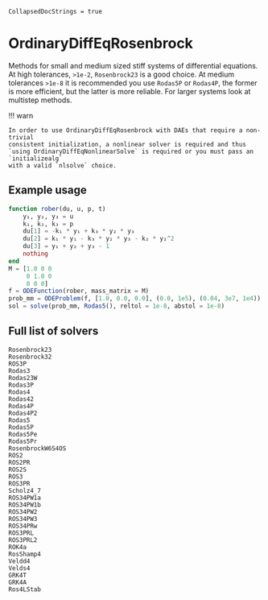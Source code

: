 ```@meta
CollapsedDocStrings = true
```

# OrdinaryDiffEqRosenbrock

Methods for small and medium sized stiff systems of differential equations.
At high tolerances, `>1e-2`, `Rosenbrock23` is a good choice.
At medium tolerances `>1e-8` it is recommended you use `Rodas5P` or `Rodas4P`,
the former is more efficient, but the latter is more reliable.
For larger systems look at multistep methods.

!!! warn

    In order to use OrdinaryDiffEqRosenbrock with DAEs that require a non-trivial
    consistent initialization, a nonlinear solver is required and thus
    `using OrdinaryDiffEqNonlinearSolve` is required or you must pass an `initializealg`
    with a valid `nlsolve` choice.

## Example usage

```julia
function rober(du, u, p, t)
    y₁, y₂, y₃ = u
    k₁, k₂, k₃ = p
    du[1] = -k₁ * y₁ + k₃ * y₂ * y₃
    du[2] = k₁ * y₁ - k₃ * y₂ * y₃ - k₂ * y₂^2
    du[3] = y₁ + y₂ + y₃ - 1
    nothing
end
M = [1.0 0 0
     0 1.0 0
     0 0 0]
f = ODEFunction(rober, mass_matrix = M)
prob_mm = ODEProblem(f, [1.0, 0.0, 0.0], (0.0, 1e5), (0.04, 3e7, 1e4))
sol = solve(prob_mm, Rodas5(), reltol = 1e-8, abstol = 1e-8)
```

## Full list of solvers

```@docs; canonical=false
Rosenbrock23
Rosenbrock32
ROS3P
Rodas3
Rodas23W
Rodas3P
Rodas4
Rodas42
Rodas4P
Rodas4P2
Rodas5
Rodas5P
Rodas5Pe
Rodas5Pr
RosenbrockW6S4OS
ROS2
ROS2PR
ROS2S
ROS3
ROS3PR
Scholz4_7
ROS34PW1a
ROS34PW1b
ROS34PW2
ROS34PW3
ROS34PRw
ROS3PRL
ROS3PRL2
ROK4a
RosShamp4
Veldd4
Velds4
GRK4T
GRK4A
Ros4LStab
```
